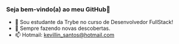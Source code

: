 ### Seja bem-vindo(a) ao meu GitHub👋

- 🔭 Sou estudante da Trybe no curso de Desenvolvedor FullStack!
- 🌱 Sempre fazendo novas descobertas.
- 📫 Hotmail: kevillin_santos@hotmail.com
